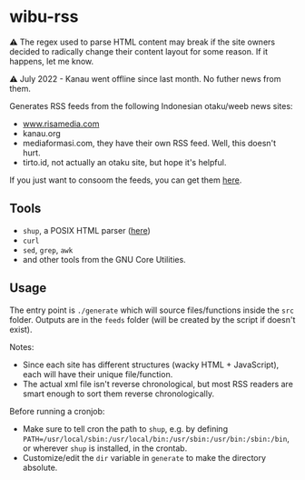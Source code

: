 # wibu-rss
⚠ The regex used to parse HTML content may break if the site owners decided to radically change their content layout for some reason. If it happens, let me know.

⚠ July 2022 - Kanau went offline since last month. No futher news from them.

Generates RSS feeds from the following Indonesian otaku/weeb news sites:
- www.risamedia.com
- kanau.org
- mediaformasi.com, they have their own RSS feed. Well, this doesn't hurt.
- tirto.id, not actually an otaku site, but hope it's helpful.

If you just want to consoom the feeds, you can get them [here](https://nikotile.xyz/library).

## Tools
- `shup`, a POSIX HTML parser ([here](https://github.com/pystardust/shup))
- `curl`
- `sed`, `grep`, `awk`
- and other tools from the GNU Core Utilities.

## Usage
The entry point is `./generate` which will source files/functions inside the `src` folder. Outputs are in the `feeds` folder (will be created by the script if doesn't exist).

Notes:
- Since each site has different structures (wacky HTML + JavaScript), each will have their unique file/function.
- The actual xml file isn't reverse chronological, but most RSS readers are smart enough to sort them reverse chronologically.

Before running a cronjob:
- Make sure to tell cron the path to `shup`, e.g. by defining `PATH=/usr/local/sbin:/usr/local/bin:/usr/sbin:/usr/bin:/sbin:/bin`, or wherever `shup` is installed, in the crontab.
- Customize/edit the `dir` variable in `generate` to make the directory absolute.

